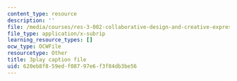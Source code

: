```yaml
---
content_type: resource
description: ''
file: /media/courses/res-3-002-collaborative-design-and-creative-expression-with-arduino-microcontrollers-january-iap-2017/620eb8f859edf08797e6f3f84db3be56_7WAP4DWKarM.srt
file_type: application/x-subrip
learning_resource_types: []
ocw_type: OCWFile
resourcetype: Other
title: 3play caption file
uid: 620eb8f8-59ed-f087-97e6-f3f84db3be56
---
```


